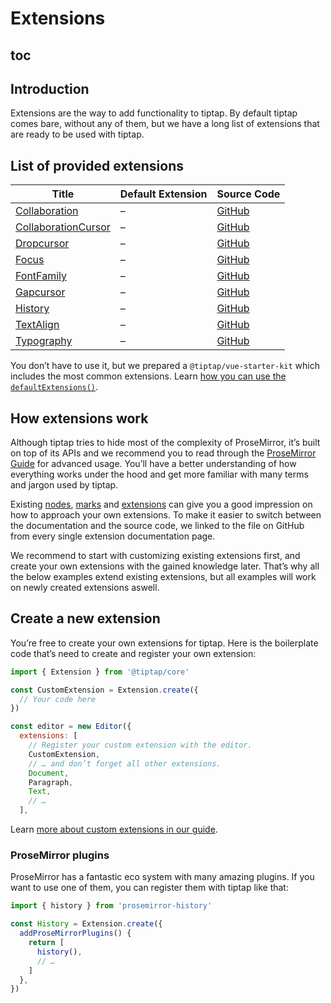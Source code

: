 # Extensions

## toc

## Introduction
Extensions are the way to add functionality to tiptap. By default tiptap comes bare, without any of them, but we have a long list of extensions that are ready to be used with tiptap.

## List of provided extensions
| Title                                                       | Default Extension | Source Code                                                                                            |
| ----------------------------------------------------------- | ----------------- | ------------------------------------------------------------------------------------------------------ |
| [Collaboration](/api/extensions/collaboration)              | –                 | [GitHub](https://github.com/ueberdosis/tiptap-next/blob/main/packages/extension-collaboration/)        |
| [CollaborationCursor](/api/extensions/collaboration-cursor) | –                 | [GitHub](https://github.com/ueberdosis/tiptap-next/blob/main/packages/extension-collaboration-cursor/) |
| [Dropcursor](/api/extensions/dropcursor)                    | –                 | [GitHub](https://github.com/ueberdosis/tiptap-next/blob/main/packages/extension-dropcursor/)           |
| [Focus](/api/extensions/focus)                              | –                 | [GitHub](https://github.com/ueberdosis/tiptap-next/blob/main/packages/extension-focus/)                |
| [FontFamily](/api/extensions/font-family)                   | –                 | [GitHub](https://github.com/ueberdosis/tiptap-next/blob/main/packages/extension-font-family/)          |
| [Gapcursor](/api/extensions/gapcursor)                      | –                 | [GitHub](https://github.com/ueberdosis/tiptap-next/blob/main/packages/extension-gapcursor/)            |
| [History](/api/extensions/history)                          | –                 | [GitHub](https://github.com/ueberdosis/tiptap-next/blob/main/packages/extension-history/)              |
| [TextAlign](/api/extensions/text-align)                     | –                 | [GitHub](https://github.com/ueberdosis/tiptap-next/blob/main/packages/extension-text-align/)           |
| [Typography](/api/extensions/typography)                    | –                 | [GitHub](https://github.com/ueberdosis/tiptap-next/blob/main/packages/extension-typography/)           |

You don’t have to use it, but we prepared a `@tiptap/vue-starter-kit` which includes the most common extensions. Learn [how you can use the `defaultExtensions()`](/examples/default).

## How extensions work
Although tiptap tries to hide most of the complexity of ProseMirror, it’s built on top of its APIs and we recommend you to read through the [ProseMirror Guide](https://ProseMirror.net/docs/guide/) for advanced usage. You’ll have a better understanding of how everything works under the hood and get more familiar with many terms and jargon used by tiptap.

Existing [nodes](/api/nodes), [marks](/api/marks) and [extensions](/api/extensions) can give you a good impression on how to approach your own extensions. To make it easier to switch between the documentation and the source code, we linked to the file on GitHub from every single extension documentation page.

We recommend to start with customizing existing extensions first, and create your own extensions with the gained knowledge later. That’s why all the below examples extend existing extensions, but all examples will work on newly created extensions aswell.

## Create a new extension
You’re free to create your own extensions for tiptap. Here is the boilerplate code that’s need to create and register your own extension:

```js
import { Extension } from '@tiptap/core'

const CustomExtension = Extension.create({
  // Your code here
})

const editor = new Editor({
  extensions: [
    // Register your custom extension with the editor.
    CustomExtension,
    // … and don’t forget all other extensions.
    Document,
    Paragraph,
    Text,
    // …
  ],
```

Learn [more about custom extensions in our guide](/guide/build-extensions).

### ProseMirror plugins
ProseMirror has a fantastic eco system with many amazing plugins. If you want to use one of them, you can register them with tiptap like that:

```js
import { history } from 'prosemirror-history'

const History = Extension.create({
  addProseMirrorPlugins() {
    return [
      history(),
      // …
    ]
  },
})
```
